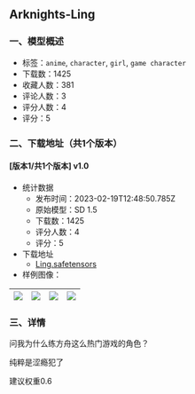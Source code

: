 ## Arknights-Ling
### 一、模型概述

- 标签：`anime`, `character`, `girl`, `game character`
- 下载数：1425
- 收藏人数：381
- 评论人数：3
- 评分人数：4
- 评分：5

### 二、下载地址（共1个版本）

#### [版本1/共1个版本] v1.0

- 统计数据
  - 发布时间：2023-02-19T12:48:50.785Z
  - 原始模型：SD 1.5
  - 下载数：1425
  - 评分人数：4
  - 评分：5
- 下载地址
  - [Ling.safetensors](https://civitai.com/api/download/models/12588)
- 样例图像：

| <img src="https://image.civitai.com/xG1nkqKTMzGDvpLrqFT7WA/794071d5-c91b-4808-aa3f-45abf8bc2f00/width=450/121311.jpeg" /> | <img src="https://image.civitai.com/xG1nkqKTMzGDvpLrqFT7WA/6721f4fd-d03b-4e0a-1c2a-8f3f5f937400/width=450/121307.jpeg" /> | <img src="https://image.civitai.com/xG1nkqKTMzGDvpLrqFT7WA/86652f42-b105-425d-0c54-399b8f85b800/width=450/121310.jpeg" /> | <img src="https://image.civitai.com/xG1nkqKTMzGDvpLrqFT7WA/c44d9c11-aa4d-42fd-9256-1d859f04ac00/width=450/121309.jpeg" /> |
| ---- | ---- | ---- | ---- |


### 三、详情
<p>问我为什么练方舟这么热门游戏的角色？</p><p>纯粹是涩瘾犯了</p><p>建议权重0.6</p>